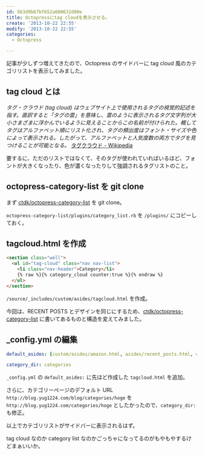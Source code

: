 ```yaml
---
id: 563d9b67bf652a600632d00e
title: Octopressにtag cloudを表示させる。
create: '2013-10-22 22:55'
modify: '2013-10-22 22:55'
categories:
  - Octopress

---
```


記事が少しずつ増えてきたので、Octopress のサイドバーに tag cloud 風のカテゴリリストを表示してみました。

## tag cloud とは

_タグ・クラウド (tag cloud) はウェブサイト上で使用されるタグの視覚的記述を指す。直訳すると「タグの雲」を意味し、雲のように表示されるタグ文字列が大小さまざまに浮かんでいるように見えることからこの名前が付けられた。概してタグはアルファベット順にリスト化され、タグの頻出度はフォント・サイズや色によって表示される。したがって、アルファベットと人気度数の両方でタグを見つけることが可能となる。_ [タグクラウド - Wikipedia](http://ja.wikipedia.org/wiki/タグクラウド)

要するに、ただのリストではなくて、そのタグが使われていればいるほど、フォントが大きくなったり、色が濃くなったりして強調されるタグリストのこと。

<!-- more -->

## octopress-category-list を git clone

まず [ctdk/octopress-category-list](https://github.com/ctdk/octopress-category-list) を git clone。

`octopress-category-list/plugins/category_list.rb` を `/plugins/` にコピーしておく。

## tagcloud.html を作成

```html
<section class="well">
  <ul id="tag-cloud" class="nav nav-list">
    <li class="nav-header">Category</li>
    {% raw %}{% category_cloud counter:true %}{% endraw %}
  </ul>
</section>
```

`/source/_includes/custom/asides/tagcloud.html` を作成。

今回は、RECENT POSTS とデザインを同じにするため、[ctdk/octopress-category-list](https://github.com/ctdk/octopress-category-list) に書いてあるものと構造を変えてみました。

## \_config.yml の編集

```yaml
default_asides: [custom/asides/amazon.html, asides/recent_posts.html, custom/asides/tagcloud.html, custom/asides/twitter.html]

category_dir: categories
```

`_config.yml` の `default_asides:` に先ほど作成した `tagcloud.html` を追加。

さらに、カテゴリーページのデフォルト URL `http://blog.yug1224.com/blog/categories/hoge` を `http://blog.yug1224.com/categories/hoge` としたかったので、`category_dir:` も修正。

以上でカテゴリリストがサイドバーに表示されるはず。

tag cloud なのか category list なのかごっちゃになってるのがもやもやするけどまぁいいか。
